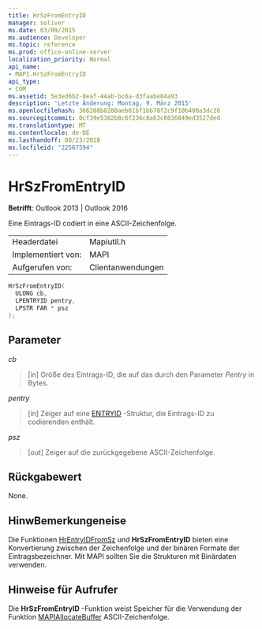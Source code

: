 ```yaml
---
title: HrSzFromEntryID
manager: soliver
ms.date: 03/09/2015
ms.audience: Developer
ms.topic: reference
ms.prod: office-online-server
localization_priority: Normal
api_name:
- MAPI.HrSzFromEntryID
api_type:
- COM
ms.assetid: 5e3ed6b2-8eaf-44ab-bc6a-d3faabe84a93
description: 'Letzte Änderung: Montag, 9. März 2015'
ms.openlocfilehash: 366208b8288aeb61bf1bb78f2c9f10b400a3dc26
ms.sourcegitcommit: 0cf39e5382b8c6f236c8a63c6036849ed3527ded
ms.translationtype: MT
ms.contentlocale: de-DE
ms.lasthandoff: 08/23/2018
ms.locfileid: "22567594"
---
```

# <a name="hrszfromentryid"></a>HrSzFromEntryID

  
  
**Betrifft**: Outlook 2013 | Outlook 2016 
  
Eine Eintrags-ID codiert in eine ASCII-Zeichenfolge. 
  
|||
|:-----|:-----|
|Headerdatei  <br/> |Mapiutil.h  <br/> |
|Implementiert von:  <br/> |MAPI  <br/> |
|Aufgerufen von:  <br/> |Clientanwendungen  <br/> |
   
```cpp
HrSzFromEntryID(
  ULONG cb,
  LPENTRYID pentry,
  LPSTR FAR * psz
);
```

## <a name="parameters"></a>Parameter

 _cb_
  
> [in] Größe des Eintrags-ID, die auf das durch den Parameter _Pentry_ in Bytes. 
    
 _pentry_
  
> [in] Zeiger auf eine [ENTRYID](entryid.md) -Struktur, die Eintrags-ID zu codierenden enthält. 
    
 _psz_
  
> [out] Zeiger auf die zurückgegebene ASCII-Zeichenfolge.
    
## <a name="return-value"></a>Rückgabewert

None.
  
## <a name="remarks"></a>HinwBemerkungeneise

Die Funktionen [HrEntryIDFromSz](hrentryidfromsz.md) und **HrSzFromEntryID** bieten eine Konvertierung zwischen der Zeichenfolge und der binären Formate der Eintragsbezeichner. Mit MAPI sollten Sie die Strukturen mit Binärdaten verwenden. 
  
## <a name="notes-to-callers"></a>Hinweise für Aufrufer

Die **HrSzFromEntryID** -Funktion weist Speicher für die Verwendung der Funktion [MAPIAllocateBuffer](mapiallocatebuffer.md) ASCII-Zeichenfolge. 
  

